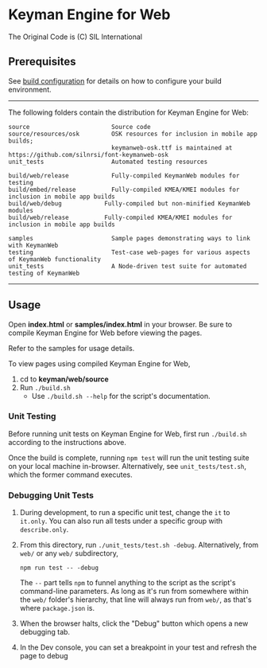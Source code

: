 # Keyman Engine for Web
The Original Code is (C) SIL International

## Prerequisites
See [build configuration](../docs/build/index.md) for details on how to
configure your build environment.

**********************************************************************

The following folders contain the distribution for Keyman Engine for Web:

    source                       Source code
    source/resources/osk         OSK resources for inclusion in mobile app builds;
                                 keymanweb-osk.ttf is maintained at https://github.com/silnrsi/font-keymanweb-osk
    unit_tests                   Automated testing resources

    build/web/release            Fully-compiled KeymanWeb modules for testing
    build/embed/release          Fully-compiled KMEA/KMEI modules for inclusion in mobile app builds
    build/web/debug            Fully-compiled but non-minified KeymanWeb modules
    build/web/release          Fully-compiled KMEA/KMEI modules for inclusion in mobile app builds

    samples                      Sample pages demonstrating ways to link with KeymanWeb
    testing                      Test-case web-pages for various aspects of KeymanWeb functionality
    unit_tests                   A Node-driven test suite for automated testing of KeymanWeb

**********************************************************************

## Usage
Open **index.html** or **samples/index.html** in your browser. Be sure to
compile Keyman Engine for Web before viewing the pages.

Refer to the samples for usage details.

To view pages using compiled Keyman Engine for Web,
1. cd to **keyman/web/source**
2. Run `./build.sh`
   - Use `./build.sh --help` for the script's documentation.

### Unit Testing ###

Before running unit tests on Keyman Engine for Web, first run `./build.sh`
according to the instructions above.

Once the build is complete, running `npm test` will run the unit testing suite
on your local machine in-browser. Alternatively, see `unit_tests/test.sh`, which
the former command executes.

### Debugging Unit Tests
1. During development, to run a specific unit test, change the `it` to
   `it.only`. You can also run all tests under a specific group with
   `describe.only`.
2. From this directory, run `./unit_tests/test.sh -debug`. Alternatively, from
   `web/` or any `web/` subdirectory,

   ```
   npm run test -- -debug
   ```

   The `--` part tells `npm` to funnel anything to the script as the script's
   command-line parameters. As long as it's run from somewhere within the `web/`
   folder's hierarchy, that line will always run from `web/`, as that's where
   `package.json` is.

3. When the browser halts, click the "Debug" button which opens a new debugging
   tab.
4. In the Dev console, you can set a breakpoint in your test and refresh the
   page to debug
